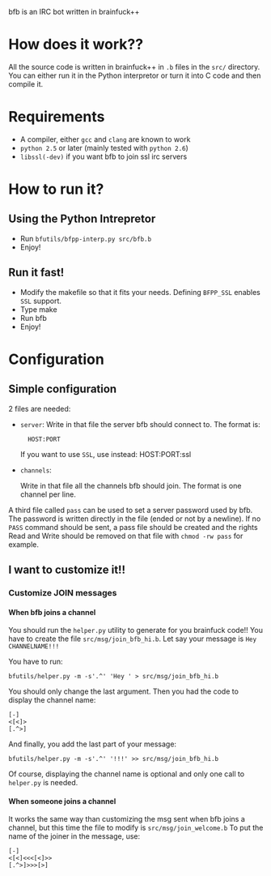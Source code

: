 bfb is an IRC bot written in brainfuck++


How does it work??
==================
All the source code is written in brainfuck++ in `.b` files in the `src/` directory.
You can either run it in the Python interpretor or turn it into C code and then
compile it.



Requirements
============

- A compiler, either `gcc` and `clang` are known to work
- `python 2.5` or later (mainly tested with `python 2.6`)
- `libssl(-dev)` if you want bfb to join ssl irc servers


How to run it?
==============

Using the Python Intrepretor
----------------------------

- Run `bfutils/bfpp-interp.py src/bfb.b`
- Enjoy!

Run it fast!
------------
- Modify the makefile so that it fits your needs.
  Defining `BFPP_SSL` enables `SSL` support.
- Type make
- Run bfb
- Enjoy!



Configuration
=============

Simple configuration
--------------------
2 files are needed:

* `server`:
  Write in that file the server bfb should connect to. The format is:

        HOST:PORT

  If you want to use `SSL`, use instead:
        HOST:PORT:ssl

* `channels`:

  Write in that file all the channels bfb should join. The format is one
  channel per line.

A third file called `pass` can be used to set a server password used by bfb.
The password is written directly in the file (ended or not by a newline).  If
no `PASS` command should be sent, a pass file should be created and the rights
Read and Write should be removed on that file with `chmod -rw pass` for
example.

I want to customize it!!
------------------------


### Customize JOIN messages

#### When bfb joins a channel

You should run the `helper.py` utility to generate for you brainfuck code!!
You have to create the file `src/msg/join_bfb_hi.b`.
Let say your message is `Hey CHANNELNAME!!!`

You have to run:

    bfutils/helper.py -m -s'.^' 'Hey ' > src/msg/join_bfb_hi.b

You should only change the last argument.
Then you had the code to display the channel name:

    [-]
    <[<]>
    [.^>]

And finally, you add the last part of your message:

    bfutils/helper.py -m -s'.^' '!!!' >> src/msg/join_bfb_hi.b

Of course, displaying the channel name is optional and only one call to
`helper.py` is needed.

#### When someone joins a channel

It works the same way than customizing the msg sent when bfb joins a channel, but
this time the file to modify is `src/msg/join_welcome.b`
To put the name of the joiner in the message, use:

    [-]
    <[<]<<<[<]>>
    [.^>]>>>[>]



